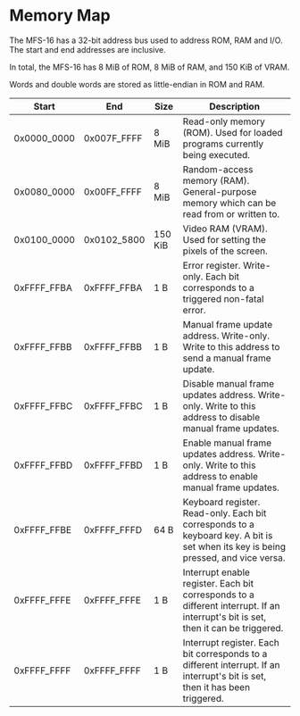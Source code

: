 # Memory Map

The MFS-16 has a 32-bit address bus used to address ROM, RAM and I/O. The start and end addresses are inclusive.

In total, the MFS-16 has 8 MiB of ROM, 8 MiB of RAM, and 150 KiB of VRAM.

Words and double words are stored as little-endian in ROM and RAM.

| Start       | End         | Size    | Description                                                                                                                       |
| ----------- | ----------- | ------- | --------------------------------------------------------------------------------------------------------------------------------- |
| 0x0000_0000 | 0x007F_FFFF | 8 MiB   | Read-only memory (ROM). Used for loaded programs currently being executed.                                                        |
| 0x0080_0000 | 0x00FF_FFFF | 8 MiB   | Random-access memory (RAM). General-purpose memory which can be read from or written to.                                          |
| 0x0100_0000 | 0x0102_5800 | 150 KiB | Video RAM (VRAM). Used for setting the pixels of the screen.                                                                      |
| 0xFFFF_FFBA | 0xFFFF_FFBA | 1 B     | Error register. Write-only. Each bit corresponds to a triggered non-fatal error.                                                  |
| 0xFFFF_FFBB | 0xFFFF_FFBB | 1 B     | Manual frame update address. Write-only. Write to this address to send a manual frame update.                                     |
| 0xFFFF_FFBC | 0xFFFF_FFBC | 1 B     | Disable manual frame updates address. Write-only. Write to this address to disable manual frame updates.                          |
| 0xFFFF_FFBD | 0xFFFF_FFBD | 1 B     | Enable manual frame updates address. Write-only. Write to this address to enable manual frame updates.                            |
| 0xFFFF_FFBE | 0xFFFF_FFFD | 64 B    | Keyboard register. Read-only. Each bit corresponds to a keyboard key. A bit is set when its key is being pressed, and vice versa. |
| 0xFFFF_FFFE | 0xFFFF_FFFE | 1 B     | Interrupt enable register. Each bit corresponds to a different interrupt. If an interrupt's bit is set, then it can be triggered. |
| 0xFFFF_FFFF | 0xFFFF_FFFF | 1 B     | Interrupt register. Each bit corresponds to a different interrupt. If an interrupt's bit is set, then it has been triggered.      |
